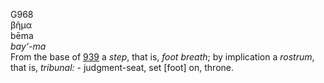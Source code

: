 <body>
  <p>G968<br>  βῆμα  <br> bēma  <br><i>bay‘-ma </i><br>From the base of <a href="g0939.htm">939</a>  a <i>step</i>, that is, <i>foot</i> <i>breath</i>; by implication a <i>rostrum</i>, that is, <i>tribunal:</i> - judgment-seat, set [foot] on, throne.<br></p>
 </body>